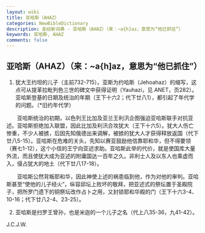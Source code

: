 ```yaml
---
layout: wiki
title: 亚哈斯（AHAZ）
categories: NewBibleDictionary
description: 圣经新词典 - 亚哈斯（AHAZ）（来：~a{h]az，意思为“他已抓住”）
keywords: 亚哈斯, AHAZ
comments: false
---
```


## 亚哈斯（AHAZ）（来：~a{h]az，意思为“他已抓住”）

1. 犹大王约坦的儿子（主前732-715）。亚斯为约哈斯（Jehoahaz）的缩写，这点可从提革拉毗列色三世的碑文中获得证明（Yauhazi，见 ANET，页282）。亚哈斯登基的日期及统治的年期（王下十六2；代下廿八1），都引起了年代学的问题。（*旧约年代学）

 　　亚哈斯统治的初期，以色列王比加及亚兰王利汛企图强迫亚哈斯联手对抗亚述。亚哈斯拒绝加入联盟，因此比加及利汛合攻犹大（王下十六5）。犹大人伤亡惨重，不少人被掳，后因先知俄德出来调解，被掳的犹大人才获得释放返国（代下廿八5-15）。亚哈斯在危难的关头，先知以赛亚鼓励他信靠耶和华，但不得要领（赛七1-12），这个小信的王宁向亚述求助。亚哈斯此举的代价，就是使国库大量外流，而且使犹大成为亚述的附庸国达一百年之久。非利士人及以东人也乘虚而入，侵占犹大的地土（代下廿八17-18）。

 　　亚哈斯公然背叛耶和华，因此神使上述的祸患临到他，作为对他的审判。亚哈斯甚至“使他的儿子经火”，纵容邱坛上败坏的敬拜，把亚述式的祭坛置于圣殿院子，把所罗门遗下的铜祭坛改作占卜之用，又封锁耶和华殿的门（王下十六3-4、10-16；代下廿八2-4、23-25）。

2. 亚哈斯是扫罗王曾孙，也是米迦的一个儿子之名（代上八35-36，九41-42）。

J.C.J.W.
